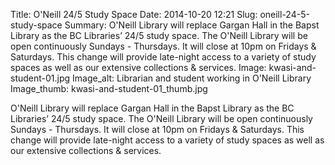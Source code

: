 Title: O'Neill 24/5 Study Space
Date: 2014-10-20 12:21
Slug: oneill-24-5-study-space
Summary: O'Neill Library will replace Gargan Hall in the Bapst Library as the BC Libraries’ 24/5 study space. The O'Neill Library will be open continuously Sundays - Thursdays. It will close at 10pm on Fridays & Saturdays. This change will provide late-night access to a variety of study spaces as well as our extensive collections & services. 
Image: kwasi-and-student-01.jpg
Image_alt: Librarian and student working in O'Neill Library
Image_thumb: kwasi-and-student-01_thumb.jpg

O'Neill Library will replace Gargan Hall in the Bapst Library as the BC Libraries’ 24/5 study space. The O'Neill Library will be open continuously Sundays - Thursdays. It will close at 10pm on Fridays & Saturdays. This change will provide late-night access to a variety of study spaces as well as our extensive collections & services. 